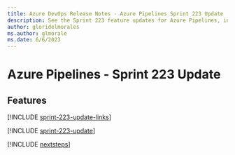 ```yaml
---
title: Azure DevOps Release Notes - Azure Pipelines Sprint 223 Update
description: See the Sprint 223 feature updates for Azure Pipelines, including next steps.
author: gloridelmorales
ms.author: glmorale
ms.date: 6/6/2023
---
```


# Azure Pipelines - Sprint 223 Update

## Features

[!INCLUDE [sprint-223-update-links](../includes/pipelines/sprint-223-update-links.md)]

[!INCLUDE [sprint-223-update](../includes/pipelines/sprint-223-update.md)]

[!INCLUDE [nextsteps](../includes/nextsteps.md)]